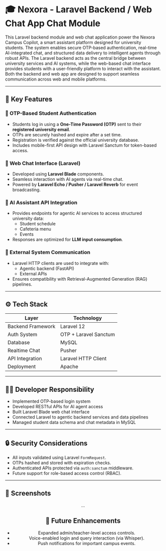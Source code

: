 # 🎓 Nexora - Laravel Backend / Web Chat App Chat Module

This Laravel backend module and web chat application power the Nexora Campus Copilot, a smart assistant platform designed for university students. The system enables secure OTP-based authentication, real-time AI-integrated chat, and structured data delivery to intelligent agents through robust APIs. The Laravel backend acts as the central bridge between university services and AI systems, while the web-based chat interface provides students with a user-friendly platform to interact with the assistant. Both the backend and web app are designed to support seamless communication across web and mobile platforms.

---
## 📌 Key Features

### 🔐 OTP-Based Student Authentication
- Students log in using a **One-Time Password (OTP)** sent to their **registered university email**.
- OTPs are securely hashed and expire after a set time.
- Registration is verified against the official university database.
- Includes mobile-first API design with Laravel Sanctum for token-based access.

### 💬 Web Chat Interface (Laravel)
- Developed using **Laravel Blade** components.
- Seamless interaction with AI agents via real-time chat.
- Powered by **Laravel Echo / Pusher / Laravel Reverb** for event broadcasting.

### 🧠 AI Assistant API Integration
- Provides endpoints for agentic AI services to access structured university data:
  - Student schedule
  - Cafeteria menu
  - Events
- Responses are optimized for **LLM input consumption**.

### 🔗 External System Communication
- Laravel HTTP clients are used to integrate with:
  - Agentic backend (FastAPI)
  - External APIs
- Ensures compatibility with Retrieval-Augmented Generation (RAG) pipelines.
  
---

## ⚙️ Tech Stack

| Layer              | Technology                     |
|-------------------|---------------------------------|
| Backend Framework | Laravel 12                      |
| Auth System       | OTP + Laravel Sanctum           |
| Database          | MySQL                           |
| Realtime Chat     | Pusher                          |
| API Integration   | Laravel HTTP Client             |
| Deployment        | Apache                          |

---
## 👨‍💻 Developer Responsibility

- Implemented OTP-based login system                                 
 - Developed RESTful APIs for AI agent access                         
- Built Laravel Blade web chat interface                            
- Connected Laravel to agentic backend services and data pipelines   
- Managed student data schema and chat metadata in MySQL             

---

## 🔒 Security Considerations

- All inputs validated using Laravel `FormRequest`.
- OTPs hashed and stored with expiration checks.
- Authenticated APIs protected via `auth:sanctum` middleware.
- Future support for role-based access control (RBAC).

---

## 📱 Screenshots

<div align="center">
    
...
## 🚀 Future Enhancements

- Expanded admin/teacher-level access controls.
- Voice-enabled login and query interaction (via Whisper).
- Push notifications for important campus events.
